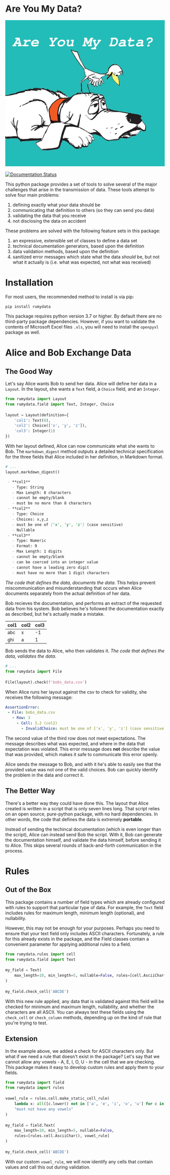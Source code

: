 # Are You My Data?

![img](are-you-my-data.jpg)

[![Documentation Status](https://readthedocs.org/projects/rumydata/badge/?version=latest)](https://rumydata.readthedocs.io/en/latest/?badge=latest)

This python package provides a set of tools to solve several of the major challenges
that arise in the transmission of data. These tools attempt to solve four main
problems:

 1. defining exactly what your data should be
 2. communicating that definition to others (so they can send you data)
 3. validating the data that you receive
 4. not disclosing the data on accident
 
These problems are solved with the following feature sets in this package:

 1. an expressive, extensible set of classes to define a data set
 2. technical documentation generators, based upon the definition
 3. data validation methods, based upon the definition
 4. sanitized error messages which state what the data *should* be, but not what
    it actually is (i.e. what was expected, not what was received)

# Installation

For most users, the recommended method to install is via pip:

```shell script
pip install rumydata
```

This package requires python version 3.7 or higher. By default there are no
third-party package dependencies. However, if you want to validate the contents
of Microsoft Excel files `.xls`, you will need to install the `openpyxl` package
as well. 

# Alice and Bob Exchange Data

## The Good Way

Let's say Alice wants Bob to send her data. Alice will define her data in a
`Layout`. In the layout, she wants a `Text` field, a `Choice` field, and an
`Integer`.

```python
from rumydata import Layout
from rumydata.field import Text, Integer, Choice

layout = Layout(definition={
    'col1': Text(8),
    'col2': Choice(['x', 'y', 'z']),
    'col3': Integer(1)
})
```

With her layout defined, Alice can now communicate what she wants to Bob. The
`markdown_digest` method outputs a detailed technical specification for the three
fields that Alice included in her definition, in Markdown format.

```python
# ...
layout.markdown_digest()
```

```markdown
 - **col1**
   - Type: String
   - Max Length: 8 characters
   - cannot be empty/blank
   - must be no more than 8 characters
 - **col2**
   - Type: Choice
   - Choices: x,y,z
   - must be one of ['x', 'y', 'z'] (case sensitive)
   - Nullable
 - **col3**
   - Type: Numeric
   - Format: 9
   - Max Length: 1 digits
   - cannot be empty/blank
   - can be coerced into an integer value
   - cannot have a leading zero digit
   - must have no more than 1 digit characters
```

_The code that defines the data, documents the data_. This helps prevent
miscommunication and misunderstanding that occurs when Alice documents separately
from the actual definition of her data.

Bob recieves the documentation, and performs an extract of the requested data
from his system. Bob believes he's followed the documentation exactly as
described, but he's actually made a mistake.

| col1 | col2 | col3 |
|------|------|------|
| abc  | x    | -1   |
| ghi  | a    | 1    |

Bob sends the data to Alice, who then validates it. _The code that defines the
data, validates the data_.

```python
# ...
from rumydata import File

File(layout).check(f'bobs_data.csv')
```

When Alice runs her layout against the csv to check for validity, she receives
the following message:

```yaml
AssertionError: 
 - File: bobs_data.csv
   - Row: 3
     - Cell: 3,2 (col2)
       - InvalidChoice: must be one of ['x', 'y', 'z'] (case sensitive)
```

The second value of the third row does not meet expectations. The message
describes what was expected, and where in the data that expectation was violated.
This error message does **not** describe the value that was provided, which makes
it safe to communicate this error openly. 

Alice sends the message to Bob, and with it he's able to easily see that the 
provided value was not one of the valid choices. Bob can quickly identify the
problem in the data and correct it.

## The Better Way

There's a better way they could have done this. The layout that Alice created
is written in a script that is only seven lines long. That script relies on an
open source, pure-python package, with no hard dependencies. In other words,
the code that defines the data is extremely **portable**.

Instead of sending the techincal documentation (which is even longer than the
script), Alice can instead send Bob the script. With it, Bob can generate the
documentation himself, and validate the data himself, before sending it to
Alice. This skips several rounds of back-and-forth communication in the process. 

# Rules

## Out of the Box

This package contains a number of field types which are already configured with
rules to support that particular type of data. For example, the `Text` field
includes rules for maximum length, minimum length (optional), and nullability.

However, this may not be enough for your purposes. Perhaps you need to ensure
that your text field only includes ASCII characters. Fortunately, a rule for this
already exists in the package, and the Field classes contain a convenient
parameter for applying additional rules to a field.

```python
from rumydata.rules import cell
from rumydata.field import Text

my_field = Text(
    max_length=10, min_length=5, nullable=False, rules=[cell.AsciiChar()]
)

my_field.check_cell('ABCDE')
```

With this new rule applied, any data that is validated against this field will
be checked for minimum and maximum length, nullability, and whether the
characters are all ASCII. You can always test these fields using the
`check_cell` or `check_column` methods, depending up on the
kind of rule that you're trying to test.

## Extension

In the example above, we added a check for ASCII characters only. But what if
we need a rule that doesn't exist in the package? Let's say that we cannot allow
any vowels - A, E, I, O, U - in the cell that we are checking. This package
makes it easy to develop custom rules and apply them to your fields.

```python
from rumydata import field
from rumydata import rules

vowel_rule = rules.cell.make_static_cell_rule(
    lambda x: all([c.lower() not in ['a', 'e', 'i', 'o', 'u'] for c in x]),
    "must not have any vowels"
)

my_field = field.Text(
    max_length=10, min_length=5, nullable=False,
    rules=[rules.cell.AsciiChar(), vowel_rule]
)

my_field.check_cell('ABCDE')
```

With our custom `vowel_rule`, we will now identify any cells that contain values
and call this out during validation.
